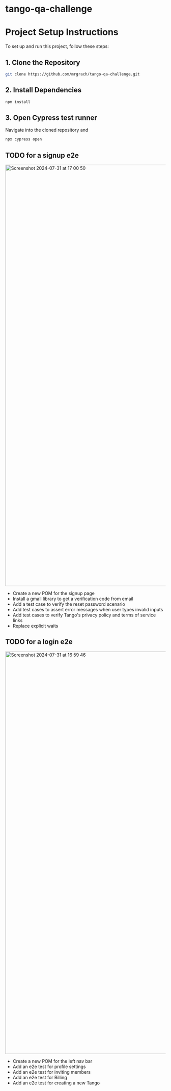 # tango-qa-challenge
# Project Setup Instructions

To set up and run this project, follow these steps:

## 1. Clone the Repository
```bash
git clone https://github.com/mrgrach/tango-qa-challenge.git
```

## 2. Install Dependencies
```bash
npm install
```
## 3. Open Cypress test runner
Navigate into the cloned repository and

```bash
npx cypress open
```
## TODO for a signup e2e
<img width="1321" alt="Screenshot 2024-07-31 at 17 00 50" src="https://github.com/user-attachments/assets/d1a98c4a-1818-46e7-ab83-2b0333140af0">

- Create a new POM for the signup page
- Install a gmail library to get a verification code from email
- Add a test case to verify the reset password scenario 
- Add test cases to assert error messages when user types invalid inputs
- Add test cases to verify Tango's privacy policy and terms of service links
- Replace explicit waits 

## TODO for a login e2e
<img width="1262" alt="Screenshot 2024-07-31 at 16 59 46" src="https://github.com/user-attachments/assets/7d6b900c-0c26-42b4-b3e0-875f841281b5">

- Create a new POM for the left nav bar
- Add an e2e test for profile settings
- Add an e2e test for inviting members
- Add an e2e test for Billing
- Add an e2e test for creating a new Tango


